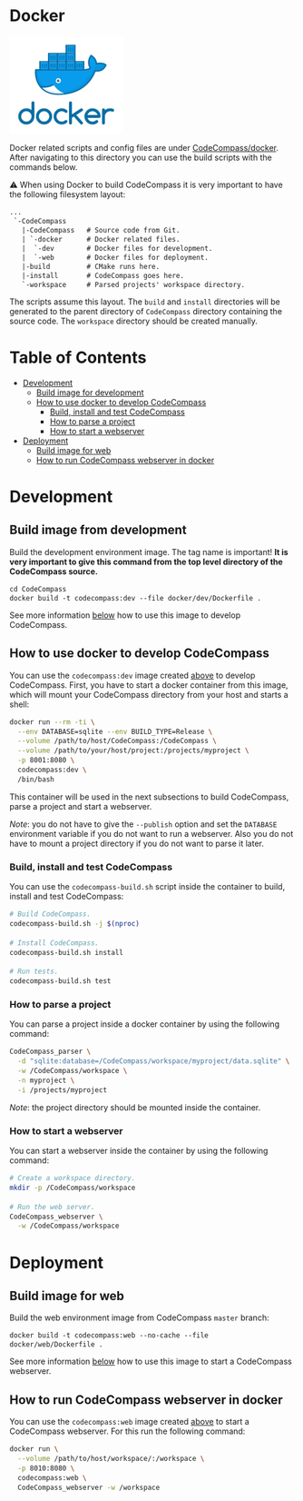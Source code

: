 # Docker

[![Docker](/doc/images/docker.jpg)](https://www.docker.com/)

Docker related scripts and config files are under [CodeCompass/docker](/docker).
After navigating to this directory you can use the build scripts with the
commands below.

:warning: When using Docker to build CodeCompass it is very important to have
the following filesystem layout:

```
...
 `-CodeCompass
   |-CodeCompass   # Source code from Git.
   | `-docker      # Docker related files.
   |  `-dev        # Docker files for development.
   |  `-web        # Docker files for deployment.  
   |-build         # CMake runs here.
   |-install       # CodeCompass goes here.
   `-workspace     # Parsed projects' workspace directory.
```

The scripts assume this layout. The `build` and `install` directories will be
generated to the parent directory of `CodeCompass` directory containing the
source code. The `workspace` directory should be created manually.

Table of Contents
=================
* [Development](#development)
  * [Build image for development](#build-image-for-development)
  * [How to use docker to develop CodeCompass](#how-to-use-docker-to-develop-codecompass)
    * [Build, install and test CodeCompass](#build-install-and-test-codecompass)
    * [How to parse a project](#how-to-parse-a-project)
    * [How to start a webserver](#how-to-start-a-webserver)
* [Deployment](#deployment)
  * [Build image for web](#build-image-for-web)
  * [How to run CodeCompass webserver in docker](#how-to-run-codecompass-webserver-in-docker)

# Development
## Build image from development
Build the development environment image. The tag name is important!
**It is very important to give this command from the top level directory of the
CodeCompass source.**

```
cd CodeCompass
docker build -t codecompass:dev --file docker/dev/Dockerfile .
```

See more information [below](#how-to-use-docker-to-develop-codecompass) how to
use this image to develop CodeCompass.

## How to use docker to develop CodeCompass
You can use the `codecompass:dev` image created
[above](#build-image-for-development) to develop CodeCompass.
First, you have to start a docker container from this image, which will mount
your CodeCompass directory from your host and starts a shell:
```bash
docker run --rm -ti \
  --env DATABASE=sqlite --env BUILD_TYPE=Release \
  --volume /path/to/host/CodeCompass:/CodeCompass \
  --volume /path/to/your/host/project:/projects/myproject \
  -p 8001:8080 \
  codecompass:dev \
  /bin/bash
```
This container will be used in the next subsections to build CodeCompass,
parse a project and start a webserver.

*Note*: you do not have to give the `--publish` option and set the `DATABASE`
environment variable if you do not want to run a webserver. Also you do not
have to mount a project directory if you do not want to parse it later.

### Build, install and test CodeCompass
You can use the `codecompass-build.sh` script inside the container to build,
install and test CodeCompass:
```bash
# Build CodeCompass.
codecompass-build.sh -j $(nproc)

# Install CodeCompass.
codecompass-build.sh install

# Run tests.
codecompass-build.sh test
```

### How to parse a project
You can parse a project inside a docker container by using the following
command:
```bash
CodeCompass_parser \
  -d "sqlite:database=/CodeCompass/workspace/myproject/data.sqlite" \
  -w /CodeCompass/workspace \
  -n myproject \
  -i /projects/myproject
```

*Note*: the project directory should be mounted inside the container.

### How to start a webserver
You can start a webserver inside the container by using the following command:
```bash
# Create a workspace directory.
mkdir -p /CodeCompass/workspace

# Run the web server.
CodeCompass_webserver \
  -w /CodeCompass/workspace
```

# Deployment

## Build image for web
Build the web environment image from CodeCompass `master` branch:
```
docker build -t codecompass:web --no-cache --file docker/web/Dockerfile .
```

See more information [below](#how-to-run-codecompass-webserver-in-docker) how
to use this image to start a CodeCompass webserver.

## How to run CodeCompass webserver in docker
You can use the `codecompass:web` image created
[above](#build-image-for-web) to start a CodeCompass webserver.
For this run the following command:
```bash
docker run \
  --volume /path/to/host/workspace/:/workspace \
  -p 8010:8080 \
  codecompass:web \
  CodeCompass_webserver -w /workspace
```
